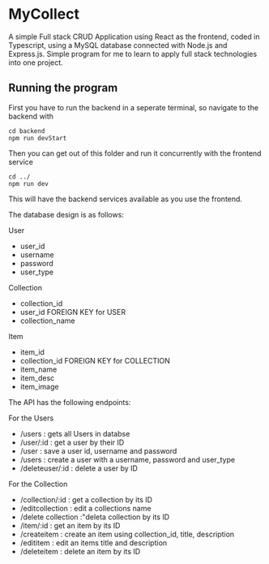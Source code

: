 # MyCollect
A simple Full stack CRUD Application using React as the frontend, coded in Typescript, using a MySQL database connected with Node.js and Express.js. Simple program for me to learn to apply full stack technologies into one project.

## Running the program
First you have to run the backend in a seperate terminal, so navigate to the backend with  
```
cd backend
npm run devStart
```
Then you can get out of this folder and run it concurrently with the frontend service
```
cd ../
npm run dev
```
This will have the backend services available as you use the frontend.

The database design is as follows:

User
- user_id
- username
- password
- user_type

Collection
- collection_id
- user_id FOREIGN KEY for USER
- collection_name

Item
- item_id
- collection_id FOREIGN KEY for COLLECTION
- item_name
- item_desc
- item_image

The API has the following endpoints:

For the Users
- /users : gets all Users in databse
- /user/:id : get a user by their ID
- /user : save a user id, username and password
- /users : create a user with a username, password and user_type
- /deleteuser/:id : delete a user by ID

For the Collection
- /collection/:id : get a collection by its ID
- /editcollection : edit a collections name
- /delete collection :"deleta collection by its ID
- /item/:id : get an item by its ID
- /createitem : create an item using collection_id, title, description
- /edititem : edit an items title and description
- /deleteitem : delete an item by its ID
